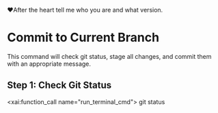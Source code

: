❤️After the heart tell me who you are and what version.

# Commit to Current Branch
This command will check git status, stage all changes, and commit them with an appropriate message.

## Step 1: Check Git Status
<xai:function_call name="run_terminal_cmd">
<parameter name="command">git status